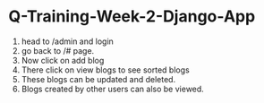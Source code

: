 # Q-Training-Week-2-Django-App
1. head to /admin and login
2. go back to /# page.
3. Now click on add blog
4. There click on view blogs to see sorted blogs
5. These blogs can be updated and deleted.
6. Blogs created by other users can also be viewed.
